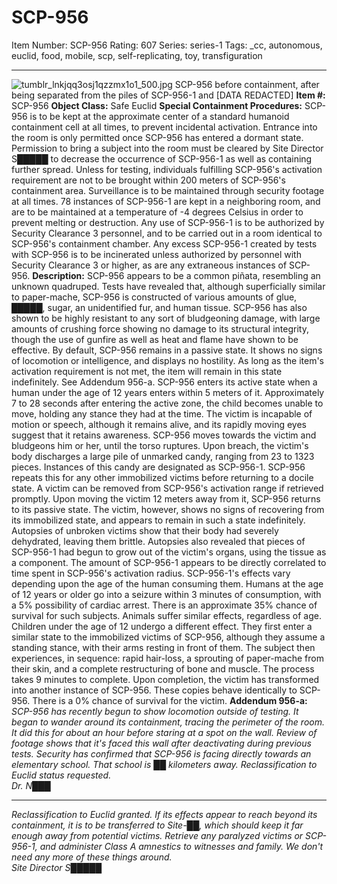 # SCP-956
Item Number: SCP-956
Rating: 607
Series: series-1
Tags: _cc, autonomous, euclid, food, mobile, scp, self-replicating, toy, transfiguration

---

![tumblr_lnkjqq3osj1qzzmx1o1_500.jpg](https://scp-wiki.wdfiles.com/local--files/scp-956/tumblr_lnkjqq3osj1qzzmx1o1_500.jpg)
SCP-956 before containment, after being separated from the piles of SCP-956-1 and [DATA REDACTED]
**Item #:** SCP-956
**Object Class:** Safe Euclid
**Special Containment Procedures:** SCP-956 is to be kept at the approximate center of a standard humanoid containment cell at all times, to prevent incidental activation. Entrance into the room is only permitted once SCP-956 has entered a dormant state. Permission to bring a subject into the room must be cleared by Site Director S█████ to decrease the occurrence of SCP-956-1 as well as containing further spread. Unless for testing, individuals fulfilling SCP-956's activation requirement are not to be brought within 200 meters of SCP-956's containment area. Surveillance is to be maintained through security footage at all times.
78 instances of SCP-956-1 are kept in a neighboring room, and are to be maintained at a temperature of -4 degrees Celsius in order to prevent melting or destruction. Any use of SCP-956-1 is to be authorized by Security Clearance 3 personnel, and to be carried out in a room identical to SCP-956's containment chamber. Any excess SCP-956-1 created by tests with SCP-956 is to be incinerated unless authorized by personnel with Security Clearance 3 or higher, as are any extraneous instances of SCP-956.
**Description:** SCP-956 appears to be a common piñata, resembling an unknown quadruped. Tests have revealed that, although superficially similar to paper-mache, SCP-956 is constructed of various amounts of glue, █████, sugar, an unidentified fur, and human tissue. SCP-956 has also shown to be highly resistant to any sort of bludgeoning damage, with large amounts of crushing force showing no damage to its structural integrity, though the use of gunfire as well as heat and flame have shown to be effective.
By default, SCP-956 remains in a passive state. It shows no signs of locomotion or intelligence, and displays no hostility. As long as the item's activation requirement is not met, the item will remain in this state indefinitely. See Addendum 956-a.
SCP-956 enters its active state when a human under the age of 12 years enters within 5 meters of it. Approximately 7 to 28 seconds after entering the active zone, the child becomes unable to move, holding any stance they had at the time. The victim is incapable of motion or speech, although it remains alive, and its rapidly moving eyes suggest that it retains awareness. SCP-956 moves towards the victim and bludgeons him or her, until the torso ruptures. Upon breach, the victim's body discharges a large pile of unmarked candy, ranging from 23 to 1323 pieces. Instances of this candy are designated as SCP-956-1. SCP-956 repeats this for any other immobilized victims before returning to a docile state.
A victim can be removed from SCP-956's activation range if retrieved promptly. Upon moving the victim 12 meters away from it, SCP-956 returns to its passive state. The victim, however, shows no signs of recovering from its immobilized state, and appears to remain in such a state indefinitely. Autopsies of unbroken victims show that their body had severely dehydrated, leaving them brittle. Autopsies also revealed that pieces of SCP-956-1 had begun to grow out of the victim's organs, using the tissue as a component. The amount of SCP-956-1 appears to be directly correlated to time spent in SCP-956's activation radius.
SCP-956-1's effects vary depending upon the age of the human consuming them. Humans at the age of 12 years or older go into a seizure within 3 minutes of consumption, with a 5% possibility of cardiac arrest. There is an approximate 35% chance of survival for such subjects. Animals suffer similar effects, regardless of age. Children under the age of 12 undergo a different effect. They first enter a similar state to the immobilized victims of SCP-956, although they assume a standing stance, with their arms resting in front of them. The subject then experiences, in sequence: rapid hair-loss, a sprouting of paper-mache from their skin, and a complete restructuring of bone and muscle. The process takes 9 minutes to complete. Upon completion, the victim has transformed into another instance of SCP-956. These copies behave identically to SCP-956. There is a 0% chance of survival for the victim.
**Addendum 956-a:**  
_SCP-956 has recently begun to show locomotion outside of testing. It began to wander around its containment, tracing the perimeter of the room. It did this for about an hour before staring at a spot on the wall. Review of footage shows that it's faced this wall after deactivating during previous tests. Security has confirmed that SCP-956 is facing directly towards an elementary school. That school is ██ kilometers away. Reclassification to Euclid status requested.  
Dr. N███_
* * *
_Reclassification to Euclid granted. If its effects appear to reach beyond its containment, it is to be transferred to Site-██, which should keep it far enough away from potential victims. Retrieve any paralyzed victims or SCP-956-1, and administer Class A amnestics to witnesses and family. We don't need any more of these things around.  
Site Director S█████_